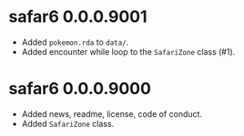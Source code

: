 # safar6 0.0.0.9001

* Added `pokemon.rda` to `data/`.
* Added encounter while loop to the `SafariZone` class (#1).

# safar6 0.0.0.9000

* Added news, readme, license, code of conduct.
* Added `SafariZone` class.
